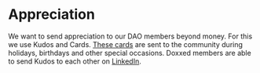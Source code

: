 # Appreciation

We want to send appreciation to our DAO members beyond money. For this we use Kudos and Cards. [These cards](https://sendwishonline.com) are sent to the community during holidays, birthdays and other special occasions. Doxxed members are able to send Kudos to each other on [LinkedIn](https://www.linkedjetpack.com/linkedin-secrets/linkedin-kudos/).


